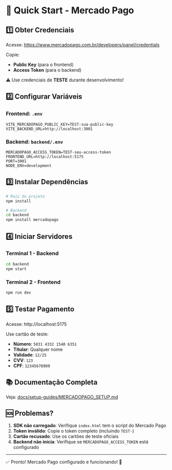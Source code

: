 # 🚀 Quick Start - Mercado Pago

## 1️⃣ Obter Credenciais

Acesse: https://www.mercadopago.com.br/developers/panel/credentials

Copie:
- **Public Key** (para o frontend)
- **Access Token** (para o backend)

⚠️ Use credenciais de **TESTE** durante desenvolvimento!

## 2️⃣ Configurar Variáveis

### Frontend: `.env`
```env
VITE_MERCADOPAGO_PUBLIC_KEY=TEST-sua-public-key
VITE_BACKEND_URL=http://localhost:3001
```

### Backend: `backend/.env`
```env
MERCADOPAGO_ACCESS_TOKEN=TEST-seu-access-token
FRONTEND_URL=http://localhost:5175
PORT=3001
NODE_ENV=development
```

## 3️⃣ Instalar Dependências

```bash
# Raiz do projeto
npm install

# Backend
cd backend
npm install mercadopago
```

## 4️⃣ Iniciar Servidores

### Terminal 1 - Backend
```bash
cd backend
npm start
```

### Terminal 2 - Frontend
```bash
npm run dev
```

## 5️⃣ Testar Pagamento

Acesse: http://localhost:5175

Use cartão de teste:
- **Número**: `5031 4332 1540 6351`
- **Titular**: Qualquer nome
- **Validade**: `12/25`
- **CVV**: `123`
- **CPF**: `12345678909`

## 📚 Documentação Completa

Veja: [docs/setup-guides/MERCADOPAGO_SETUP.md](docs/setup-guides/MERCADOPAGO_SETUP.md)

## 🆘 Problemas?

1. **SDK não carregado**: Verifique `index.html` tem o script do Mercado Pago
2. **Token inválido**: Copie o token completo (incluindo `TEST-`)
3. **Cartão recusado**: Use os cartões de teste oficiais
4. **Backend não inicia**: Verifique se `MERCADOPAGO_ACCESS_TOKEN` está configurado

---

✅ Pronto! Mercado Pago configurado e funcionando! 🎉
